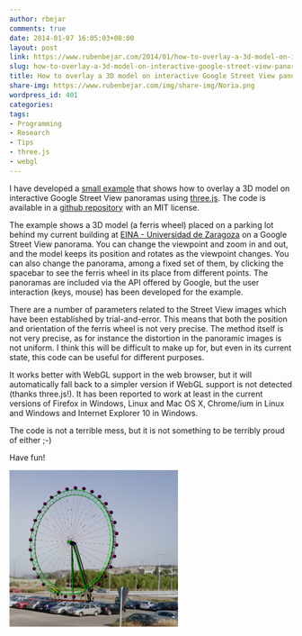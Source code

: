 ```yaml
---
author: rbejar
comments: true
date: 2014-01-07 16:05:03+00:00
layout: post
link: https://www.rubenbejar.com/2014/01/how-to-overlay-a-3d-model-on-interactive-google-street-view-panoramas/
slug: how-to-overlay-a-3d-model-on-interactive-google-street-view-panoramas
title: How to overlay a 3D model on interactive Google Street View panoramas
share-img: https://www.rubenbejar.com/img/share-img/Noria.png
wordpress_id: 401
categories:
tags:
- Programming
- Research
- Tips
- three.js
- webgl
---
```


I have developed a [small example](http://rbejar.github.io/3DMappingExperiments/WebGLTests/StreetViewOverlay_EINA.html) that shows how to overlay a 3D model on interactive Google Street View panoramas using [three.js](http://threejs.org/). The code is available in a [github repository](https://github.com/rbejar/StreetView3DOverlay) with an MIT license.

The example shows a 3D model (a ferris wheel) placed on a parking lot behind my current building at [EINA - Universidad de Zaragoza](http://eina.unizar.es) on a Google Street View panorama. You can change the viewpoint and zoom in and out, and the model keeps its position and rotates as the viewpoint changes. You can also change the panorama, among a fixed set of them, by clicking the spacebar to see the ferris wheel in its place from different points. The panoramas are included via the API offered by Google, but the user interaction (keys, mouse) has been developed for the example.

There are a number of parameters related to the Street View images which have been established by trial-and-error. This means that both the position and orientation of the ferris wheel is not very precise. The method itself is not very precise, as for instance the distortion in the panoramic images is not uniform. I think this will be difficult to make up for, but even in its current state, this code can be useful for different purposes.

It works better with WebGL support in the web browser, but it will automatically fall back to a simpler version if WebGL support is not detected (thanks three.js!). It has been reported to work at least in the current versions of Firefox in Windows, Linux and Mac OS X, Chrome/ium in Linux and Windows and Internet Explorer 10 in Windows.

The code is not a terrible mess, but it is not something to be terribly proud of either ;-)

Have fun!

![Ferris Wheel](/img/thumbs/Noria.png)
